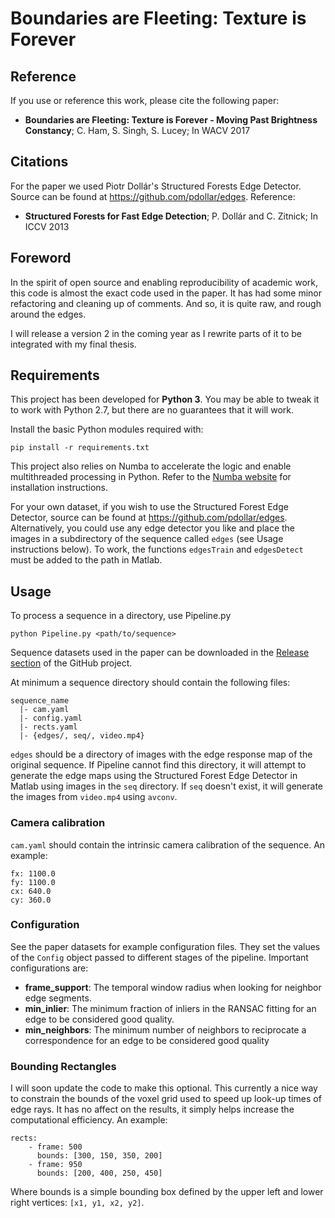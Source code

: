 Boundaries are Fleeting: Texture is Forever
===========================================

Reference
---------
If you use or reference this work, please cite the following paper:
 - **Boundaries are Fleeting: Texture is Forever - Moving Past Brightness Constancy**; C. Ham, S. Singh, S. Lucey; In WACV 2017

Citations
---------
For the paper we used Piotr Dollár's Structured Forests Edge Detector. Source can be found at https://github.com/pdollar/edges. Reference:
 - **Structured Forests for Fast Edge Detection**; P. Dollár and C. Zitnick; In ICCV 2013


Foreword
--------
In the spirit of open source and enabling reproducibility of academic work, this code is almost the exact code used in the paper. It has had some minor refactoring and cleaning up of comments. And so, it is quite raw, and rough around the edges.

I will release a version 2 in the coming year as I rewrite parts of it to be integrated with my final thesis.


Requirements
------------
This project has been developed for **Python 3**. You may be able to tweak it to work with Python 2.7, but there are no guarantees that it will work.

Install the basic Python modules required with:
```
pip install -r requirements.txt
```

This project also relies on Numba to accelerate the logic and enable multithreaded processing in Python. Refer to the [Numba website](http://numba.pydata.org/) for installation instructions.

For your own dataset, if you wish to use the Structured Forest Edge Detector, source can be found at https://github.com/pdollar/edges. Alternatively, you could use any edge detector you like and place the images in a subdirectory of the sequence called `edges` (see Usage instructions below). To work, the functions `edgesTrain` and `edgesDetect` must be added to the path in Matlab.


Usage
-----
To process a sequence in a directory, use Pipeline.py
```
python Pipeline.py <path/to/sequence>
```

Sequence datasets used in the paper can be downloaded in the [Release section](https://github.com/kitizz/edge3d-paper/releases) of the GitHub project.

At minimum a sequence directory should contain the following files:
```
sequence_name
  |- cam.yaml
  |- config.yaml
  |- rects.yaml
  |- {edges/, seq/, video.mp4}
```

`edges` should be a directory of images with the edge response map of the original sequence. If Pipeline cannot find this directory, it will attempt to generate the edge maps using the Structured Forest Edge Detector in Matlab using images in the `seq` directory. If `seq` doesn't exist, it will generate the images from `video.mp4` using `avconv`.

### Camera calibration
`cam.yaml` should contain the intrinsic camera calibration of the sequence. An example:
```
fx: 1100.0
fy: 1100.0
cx: 640.0
cy: 360.0
```

### Configuration
See the paper datasets for example configuration files. They set the values of the `Config` object passed to different stages of the pipeline. Important configurations are:

- **frame_support**: The temporal window radius when looking for neighbor edge segments.
- **min_inlier**: The minimum fraction of inliers in the RANSAC fitting for an edge to be considered good quality.
- **min_neighbors**: The minimum number of neighbors to reciprocate a correspondence for an edge to be considered good quality

### Bounding Rectangles
I will soon update the code to make this optional. This currently a nice way to constrain the bounds of the voxel grid used to speed up look-up times of edge rays. It has no affect on the results, it simply helps increase the computational efficiency. An example:
```
rects:
	- frame: 500
	  bounds: [300, 150, 350, 200]
	- frame: 950
	  bounds: [200, 400, 250, 450]
```

Where bounds is a simple bounding box defined by the upper left and lower right vertices: `[x1, y1, x2, y2]`.
